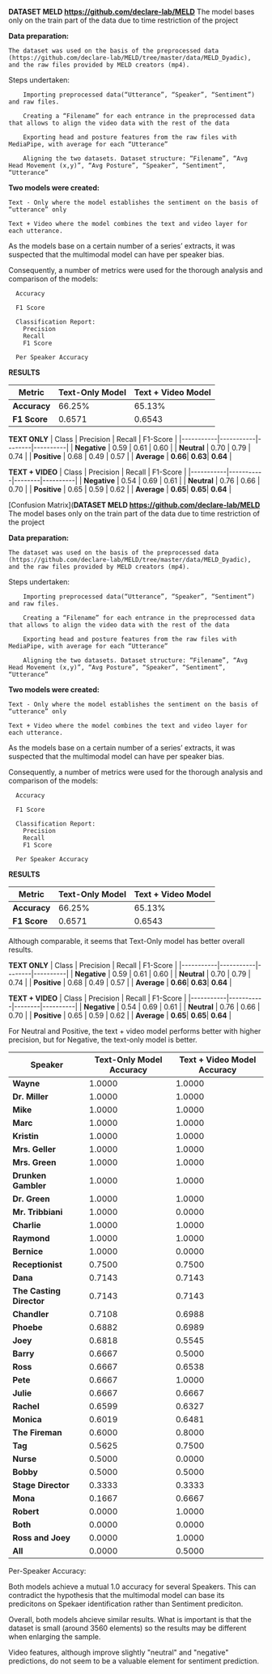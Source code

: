 **DATASET
MELD https://github.com/declare-lab/MELD**
    The model bases only on the train part of the data due to time restriction of the project

**Data preparation:**

    The dataset was used on the basis of the preprocessed data (https://github.com/declare-lab/MELD/tree/master/data/MELD_Dyadic), and the raw files provided by MELD creators (mp4).

   Steps undertaken:

        Importing preprocessed data(“Utterance”, “Speaker”, “Sentiment”) and raw files.

        Creating a “Filename” for each entrance in the preprocessed data that allows to align the video data with the rest of the data

        Exporting head and posture features from the raw files with MediaPipe, with average for each “Utterance”

        Aligning the two datasets. Dataset structure: “Filename”, “Avg Head Movement (x,y)”, “Avg Posture”, “Speaker”, “Sentiment”, “Utterance”

**Two models were created:**

    Text - Only where the model establishes the sentiment on the basis of “utterance” only
    
    Text + Video where the model combines the text and video layer for each utterance.

As the models base on a certain number of a series’ extracts, it was suspected that the multimodal model can have per speaker bias.

Consequently, a number of metrics were used for the thorough analysis and comparison of the models:

  
      Accuracy

      F1 Score

      Classification Report:
        Precision
        Recall
        F1 Score
  
      Per Speaker Accuracy

**RESULTS**

| Metric          | Text-Only Model | Text + Video Model |
|-----------------|-----------------|--------------------|
| **Accuracy**    | 66.25%          | 65.13%             |
| **F1 Score**    | 0.6571          | 0.6543             |


**TEXT ONLY**
| Class     | Precision | Recall | F1-Score |
|-----------|-----------|--------|----------|
| **Negative** | 0.59    | 0.61   | 0.60     |
| **Neutral**  | 0.70    | 0.79   | 0.74     |
| **Positive** | 0.68    | 0.49   | 0.57     |
| **Average**  | **0.66**| **0.63**| **0.64** |



**TEXT + VIDEO**
| Class     | Precision | Recall | F1-Score |
|-----------|-----------|--------|----------|
| **Negative** | 0.54    | 0.69   | 0.61     |
| **Neutral**  | 0.76    | 0.66   | 0.70     |
| **Positive** | 0.65    | 0.59   | 0.62     |
| **Average**  | **0.65**| **0.65**| **0.64** |


[Confusion Matrix](**DATASET
MELD https://github.com/declare-lab/MELD**
    The model bases only on the train part of the data due to time restriction of the project

**Data preparation:**

    The dataset was used on the basis of the preprocessed data (https://github.com/declare-lab/MELD/tree/master/data/MELD_Dyadic), and the raw files provided by MELD creators (mp4).

   Steps undertaken:

        Importing preprocessed data(“Utterance”, “Speaker”, “Sentiment”) and raw files.

        Creating a “Filename” for each entrance in the preprocessed data that allows to align the video data with the rest of the data

        Exporting head and posture features from the raw files with MediaPipe, with average for each “Utterance”

        Aligning the two datasets. Dataset structure: “Filename”, “Avg Head Movement (x,y)”, “Avg Posture”, “Speaker”, “Sentiment”, “Utterance”

**Two models were created:**

    Text - Only where the model establishes the sentiment on the basis of “utterance” only
    
    Text + Video where the model combines the text and video layer for each utterance.

As the models base on a certain number of a series’ extracts, it was suspected that the multimodal model can have per speaker bias.

Consequently, a number of metrics were used for the thorough analysis and comparison of the models:

  
      Accuracy

      F1 Score

      Classification Report:
        Precision
        Recall
        F1 Score
  
      Per Speaker Accuracy

**RESULTS**

| Metric          | Text-Only Model | Text + Video Model |
|-----------------|-----------------|--------------------|
| **Accuracy**    | 66.25%          | 65.13%             |
| **F1 Score**    | 0.6571          | 0.6543             |

Although comparable, it seems that Text-Only model has better overall results.

**TEXT ONLY**
| Class     | Precision | Recall | F1-Score |
|-----------|-----------|--------|----------|
| **Negative** | 0.59    | 0.61   | 0.60     |
| **Neutral**  | 0.70    | 0.79   | 0.74     |
| **Positive** | 0.68    | 0.49   | 0.57     |
| **Average**  | **0.66**| **0.63**| **0.64** |



**TEXT + VIDEO**
| Class     | Precision | Recall | F1-Score |
|-----------|-----------|--------|----------|
| **Negative** | 0.54    | 0.69   | 0.61     |
| **Neutral**  | 0.76    | 0.66   | 0.70     |
| **Positive** | 0.65    | 0.59   | 0.62     |
| **Average**  | **0.65**| **0.65**| **0.64** |

For Neutral and Positive, the text + video model performs better with higher precision, but for Negative, the text-only model is better.


| Speaker                | Text-Only Model Accuracy | Text + Video Model Accuracy |
|------------------------|--------------------------|-----------------------------|
| **Wayne**              | 1.0000                   | 1.0000                      |
| **Dr. Miller**         | 1.0000                   | 1.0000                      |
| **Mike**               | 1.0000                   | 1.0000                      |
| **Marc**               | 1.0000                   | 1.0000                      |
| **Kristin**            | 1.0000                   | 1.0000                      |
| **Mrs. Geller**        | 1.0000                   | 1.0000                      |
| **Mrs. Green**         | 1.0000                   | 1.0000                      |
| **Drunken Gambler**    | 1.0000                   | 1.0000                      |
| **Dr. Green**          | 1.0000                   | 1.0000                      |
| **Mr. Tribbiani**      | 1.0000                   | 0.0000                      |
| **Charlie**            | 1.0000                   | 1.0000                      |
| **Raymond**            | 1.0000                   | 1.0000                      |
| **Bernice**            | 1.0000                   | 0.0000                      |
| **Receptionist**       | 0.7500                   | 0.7500                      |
| **Dana**               | 0.7143                   | 0.7143                      |
| **The Casting Director** | 0.7143                 | 0.7143                      |
| **Chandler**           | 0.7108                   | 0.6988                      |
| **Phoebe**             | 0.6882                   | 0.6989                      |
| **Joey**               | 0.6818                   | 0.5545                      |
| **Barry**              | 0.6667                   | 0.5000                      |
| **Ross**               | 0.6667                   | 0.6538                      |
| **Pete**               | 0.6667                   | 1.0000                      |
| **Julie**              | 0.6667                   | 0.6667                      |
| **Rachel**             | 0.6599                   | 0.6327                      |
| **Monica**             | 0.6019                   | 0.6481                      |
| **The Fireman**        | 0.6000                   | 0.8000                      |
| **Tag**                | 0.5625                   | 0.7500                      |
| **Nurse**              | 0.5000                   | 0.0000                      |
| **Bobby**              | 0.5000                   | 0.5000                      |
| **Stage Director**     | 0.3333                   | 0.3333                      |
| **Mona**               | 0.1667                   | 0.6667                      |
| **Robert**             | 0.0000                   | 1.0000                      |
| **Both**               | 0.0000                   | 0.0000                      |
| **Ross and Joey**      | 0.0000                   | 1.0000                      |
| **All**                | 0.0000                   | 0.5000                      |

Per-Speaker Accuracy:

Both models achieve a mutual 1.0 accuracy for several Speakers. This can contradict the hypothesis that the multimodal model can base its predicitons on Spekaer identification rather than Sentiment prediciton. 


Overall, both models ahcieve similar results. What is important is that the dataset is small (around 3560 elements) so the results may be different when enlarging the sample. 

Video features, although improve slightly "neutral" and "negative" predictions, do not seem to be a valuable element for sentiment prediction.



